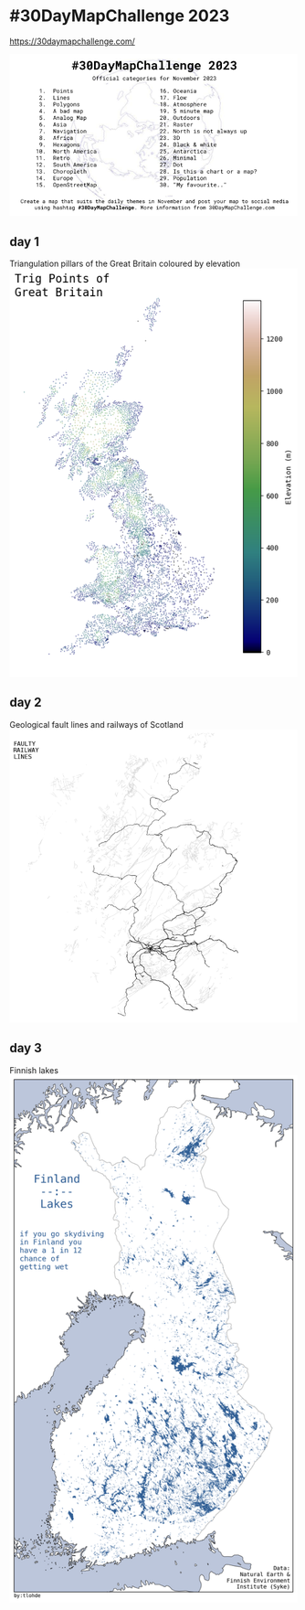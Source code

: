 # #30DayMapChallenge 2023

https://30daymapchallenge.com/

![This year's themes](30dmc-2023.png)

## day 1
Triangulation pillars of the Great Britain coloured by elevation
![day1](day1_points/day1.png)

## day 2
Geological fault lines and railways of Scotland
![day2](day2_lines/day2.png)

## day 3
Finnish lakes
![day3](day3_polygons/day3.png)